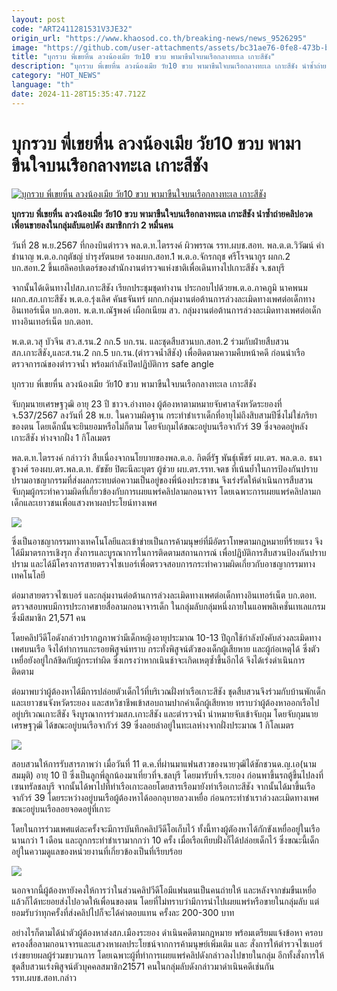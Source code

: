 ```yaml
---
layout: post
code: "ART2411281531V3JE32"
origin_url: "https://www.khaosod.co.th/breaking-news/news_9526295"
image: "https://github.com/user-attachments/assets/bc31ae76-0fe8-473b-b8a0-79e979b068b1"
title: "บุกรวบ พี่เขยหื่น ลวงน้องเมีย วัย10 ขวบ พามาขืนใจบนเรือกลางทะเล เกาะสีชัง"
description: "บุกรวบ พี่เขยหื่น ลวงน้องเมีย วัย10 ขวบ พามาขืนใจบนเรือกลางทะเล เกาะสีชัง นำซ้ำถ่ายคลิปอวดเพื่อนขายลงในกลุ่มลับแอปดัง สมาชิกกว่า 2 หมื่นคน"
category: "HOT_NEWS"
language: "th"
date: 2024-11-28T15:35:47.712Z
---
```


# บุกรวบ พี่เขยหื่น ลวงน้องเมีย วัย10 ขวบ พามาขืนใจบนเรือกลางทะเล เกาะสีชัง

[![บุกรวบ พี่เขยหื่น ลวงน้องเมีย วัย10 ขวบ พามาขืนใจบนเรือกลางทะเล เกาะสีชัง](https://www.khaosod.co.th/wpapp/uploads/2024/11/bad2.jpg "บุกรวบ พี่เขยหื่น ลวงน้องเมีย วัย10 ขวบ พามาขืนใจบนเรือกลางทะเล เกาะสีชัง")](https://www.khaosod.co.th/wpapp/uploads/2024/11/bad2.jpg)

**บุกรวบ พี่เขยหื่น ลวงน้องเมีย วัย10 ขวบ พามาขืนใจบนเรือกลางทะเล เกาะสีชัง นำซ้ำถ่ายคลิปอวดเพื่อนขายลงในกลุ่มลับแอปดัง สมาชิกกว่า 2 หมื่นคน**

วันที่ 28 พ.ย.2567 ที่กองบินตำรวจ พล.ต.ท.ไตรรงค์ ผิวพรรณ รรท.ผบช.สอท. พล.ต.ต.วิวัฒน์ คำชำนาญ พ.ต.อ.กฤตัชญ์ บำรุงรัตนยศ รองผบก.สอท.1 พ.ต.อ.จักรกฤช ศรีโรจนากูร ผกก.2 บก.สอท.2 ขึ้นเฮลิคอปเตอร์ของสำนักงานตำรวจแห่งชาติเพื่อเดินทางไปเกาะสีชัง จ.ชลบุรี

จากนั้นได้เดินทางไปสภ.เกาะสีชัง เรียกประชุมชุดทำงาน ประกอบไปด้วยพ.ต.อ.ภาคภูมิ นาคพนม ผกก.สภ.เกาะสีชัง พ.ต.อ.รุ่งเลิศ คันธจันทร์ ผกก.กลุ่มงานต่อต้านการล่วงละเมิดทางเพศต่อเด็กทางอินเทอร์เน็ต บก.ตอท. พ.ต.ท.ณัฐพงค์ เผือกเนียม สว. กลุ่มงานต่อต้านการล่วงละเมิดทางเพศต่อเด็กทางอินเทอร์เน็ต บก.ตอท.

พ.ต.ต.วสุ บัวจีน สว.ส.รน.2 กก.5 บก.รน. และชุดสืบสวนบก.สอท.2 ร่วมกับฝ่ายสืบสวนสภ.เกาะสีชัง,และส.รน.2 กก.5 บก.รน.(ตำรวจน้ำสีชัง) เพื่อติดตามความคืบหน้าคดี ก่อนนำเรือตรวจการณ์ของตำรวจน้ำ พร้อมกำลังเปิดปฏิบัติการ safe angle

บุกรวบ พี่เขยหื่น ลวงน้องเมีย วัย10 ขวบ พามาขืนใจบนเรือกลางทะเล เกาะสีชัง

จับกุมนายเศรษฐวุฒิ อายุ 23 ปี ชาวจ.อ่างทอง ผู้ต้องหาตามหมายจับศาลจังหวัดระยองที่ จ.537/2567 ลงวันที่ 28 พ.ย. ในความผิดฐาน กระทำชำเราเด็กที่อายุไม่ถึงสิบสามปีซึ่งไม่ใช่ภริยาของตน โดยเด็กนั้นจะยินยอมหรือไม่ก็ตาม โดยจับกุมได้ขณะอยู่บนเรือจากัวร์ 39 ซึ่งจอดอยู่หลังเกาะสีชัง ห่างจากฝั่ง 1 กิโลเมตร

พล.ต.ท.ไตรรงค์ กล่าวว่า สืบเนื่องจากนโยบายของพล.ต.อ. กิตติ์รัฐ พันธุ์เพ็ชร์ ผบ.ตร. พล.ต.อ. ธนา ชูวงศ์ รองผบ.ตร.พล.ต.ท. ธัชชัย ปิตะนีละบุตร ผู้ช่วย ผบ.ตร.รรท.จตช ที่เน้นย้ำในการป้องกันปราบปรามอาชญากรรมที่ส่งผลกระทบต่อความเป็นอยู่ของพี่น้องประชาชน จึงเร่งรัดให้ดำเนินการสืบสวนจับกุมผู้กระทำความผิดที่เกี่ยวข้องกับการเผยแพร่คลิปลามกอนาจาร โดยเฉพาะการเผยแพร่คลิปลามกเด็กและเยาวชนเพื่อแสวงหาผลประโยน์ทางเพศ

[![](https://www.khaosod.co.th/wpapp/uploads/2024/11/bad5.jpg)](https://www.khaosod.co.th/wpapp/uploads/2024/11/bad5.jpg)

ซึ่งเป็นอาชญากรรมทางเทคโนโลยีและเข้าข่ายเป็นการค้ามนุษย์ที่มีอัตราโทษตามกฎหมายที่ร้ายแรง จึงได้มีมาตรการเชิงรุก สั่งการและบูรณาการในการติดตามสถานการณ์ เพื่อปฏิบัติการสืบสวนป้องกันปราบปราม และได้มีโครงการสายตรวจไซเบอร์เพื่อตรวจสอบการกระทำความผิดเกี่ยวกับอาชญากรรมทางเทคโนโลยี

ต่อมาสายตรวจไซเบอร์ และกลุ่มงานต่อต้านการล่วงละเมิดทางเพศต่อเด็กทางอินเทอร์เน็ต บก.ตอท. ตรวจสอบพบมีการประกาศขายสื่อลามกอนาจารเด็ก ในกลุ่มลับกลุ่มหนึ่งภายในแอพพลิเคชั่นเทเลแกรม ซึ่งมีสมาชิก 21,571 คน

โดยคลิปวีดีโอดังกล่าวปรากฎภาพว่ามีเด็กหญิงอายุประมาณ 10-13 ปีถูกใช้กำลังบังคับล่วงละเมิดทางเพศบนเรือ จึงได้ทำการแกะรอยพิสูจน์ทราบ กระทั่งพิสูจน์ตัวของเด็กผู้เสียหาย และผู้ก่อเหตุได้ ซึ่งตัวเหยื่อยังอยู่ใกล้ชิดกับผู้กระทำผิด ซึ่งเกรงว่าหากเนินช้าจะเกิดเหตุซ้ำขึ้นอีกได้ จึงได้เร่งดำเนินการติดตาม

ต่อมาพบว่าผู้ต้องหาได้มีการปล่อยตัวเด็กไว้ที่บริเวณฝั่งท่าเรือเกาะสีชัง ชุดสืบสวนจึงร่วมกับบ้านพักเด็กและเยาวชนจังหวัดระยอง และสหวิชาชีพเข้าสอบถามปากคำเด็กผู้เสียหาย ทราบว่าผู้ต้องหาออกเรือไปอยู่บริเวณเกาะสีชัง จึงบูรณาการร่วมสภ.เกาะสีชัง และตำรวจน้ำ นำหมายจับเข้าจับกุม โดยจับกุมนายเศรษฐวุฒิ ได้ขณะอยู่บนเรือจากัวร์ 39 ซึ่งลอยลำอยู่ในทะเลห่างจากฝั่งประมาณ 1 กิโลเมตร

[![](https://www.khaosod.co.th/wpapp/uploads/2024/11/bad3.jpg)](https://www.khaosod.co.th/wpapp/uploads/2024/11/bad3.jpg)

สอบสวนให้การรับสารภาพว่า เมื่อวันที่ 11 ต.ค.ที่ผ่านมาแฟนสาวของนายวุฒิได้ชักชวนด.ญ.เอ(นามสมมุติ) อายุ 10 ปี ซึ่งเป็นลูกพี่ลูกน้องมาเที่ยวที่จ.ชลบุรี โดยมารับที่จ.ระยอง ก่อนพาขึ้นรถตู้ขึ้นไปลงที่เซนทรัลชลบุรี จากนั้นได้พาไปที่ท่าเรือเกาะลอยโดยสารเรือมายังท่าเรือเกาะสีชัง จากนั้นได้มาขึ้นเรือจากัวร์ 39 โดยระหว่างอยู่บนเรือผู้ต้องหาได้ออกอุบายลวงเหยื่อ ก่อนกระทำชำเราล่วงละเมิดทางเพศขณะอยู่บนเรือลอยจอดอยู่ที่เกาะ

โดยในการร่วมเพศแต่ละครั้งจะมีการบันทึกคลิปวีดีโอเก็บไว้ ทั้งนี้ทางผู้ตัองหาได้กักขังเหยื่ออยู่ในเรือนานกว่า 1 เดือน และถูกกระทำชำเรามากกว่า 10 ครั้ง เมื่อเรือเทียบฝั่งก็ได้ปล่อยเด็กไว้ ซึ่งขณะนี้เด็ก อยู่ในความดูแลของหน่วยงานที่เกี่ยวข้องเป็นที่เรียบร้อย

[![](https://www.khaosod.co.th/wpapp/uploads/2024/11/bad4.jpg)](https://www.khaosod.co.th/wpapp/uploads/2024/11/bad4.jpg)

นอกจากนี้ผู้ต้องหายังคงให้การว่าในส่วนคลิปวีดีโอมีแฟนตนเป็นคนถ่ายให้ และหลังจากข่มขืนเหยื่อแล้วก็ได้ทะยอยส่งไปอวดให้เพื่อนของตน โดยที่ไม่ทราบว่ามีการนำไปเผยแพร่หรือขายในกลุ่มลับ แต่ยอมรับว่าทุกครั้งที่ส่งคลิปไปก็จะได้ค่าตอบแทน ครั้งละ 200-300 บาท

อย่างไรก็ตามได้นำตัวผู้ต้องหาส่งสภ.เมืองระยอง ดำเนินคดีตามกฎหมาย พร้อมเตรียมแจ้งข้อหา ครอบครองสื่อลามกอนาจารและแสวงหาผลประโยชน์จากการค้ามนุษย์เพิ่มเติม และ สั่งการให้ตำรวจไซเบอร์เร่งขยายผลผู้ร่วมขบวนการ โดยเฉพาะผู้ที่ทำการเผยแพร่คลิปดังกล่าวลงไปขายในกลุ่ม อีกทั้งสั่งการให้ชุดสืบสวนเร่งพิสูจน์ตัวบุคคลสมาชิก21571 คนในกลุ่มลับดังกล่าวมาดำเนินคดีเช่นกัน รรท.ผบช.สอท.กล่าว